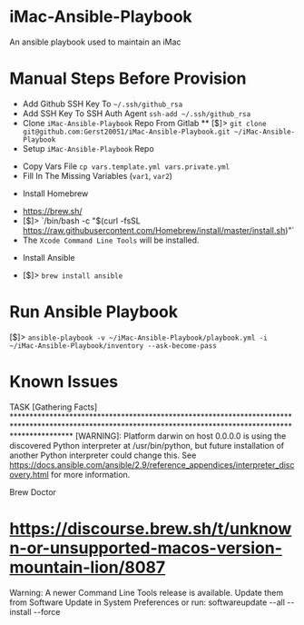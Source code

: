 # iMac-Ansible-Playbook

An ansible playbook used to maintain an iMac

# Manual Steps Before Provision

- Add Github SSH Key To `~/.ssh/github_rsa`
- Add SSH Key To SSH Auth Agent `ssh-add ~/.ssh/github_rsa`
- Clone `iMac-Ansible-Playbook` Repo From Gitlab
 ** [$]> `git clone git@github.com:Gerst20051/iMac-Ansible-Playbook.git ~/iMac-Ansible-Playbook`
- Setup `iMac-Ansible-Playbook` Repo
 * Copy Vars File `cp vars.template.yml vars.private.yml`
 * Fill In The Missing Variables (`var1`, `var2`)
- Install Homebrew
 * https://brew.sh/
 * [$]> `/bin/bash -c "$(curl -fsSL https://raw.githubusercontent.com/Homebrew/install/master/install.sh)"`
 * The `Xcode Command Line Tools` will be installed.
- Install Ansible
 * [$]> `brew install ansible`

# Run Ansible Playbook

[$]> `ansible-playbook -v ~/iMac-Ansible-Playbook/playbook.yml -i ~/iMac-Ansible-Playbook/inventory --ask-become-pass`

# Known Issues

TASK [Gathering Facts] **************************************************************************************************************************************************************
[WARNING]: Platform darwin on host 0.0.0.0 is using the discovered Python interpreter at /usr/bin/python, but future installation of another Python interpreter could change this.
See https://docs.ansible.com/ansible/2.9/reference_appendices/interpreter_discovery.html for more information.

Brew Doctor
# https://discourse.brew.sh/t/unknown-or-unsupported-macos-version-mountain-lion/8087

Warning: A newer Command Line Tools release is available.
Update them from Software Update in System Preferences or run:
  softwareupdate --all --install --force
